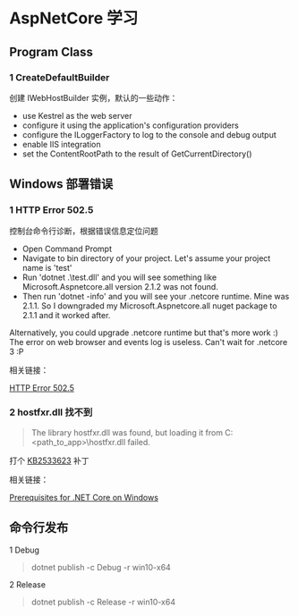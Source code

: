 # AspNetCore 学习

## Program Class

### 1 CreateDefaultBuilder

创建 IWebHostBuilder 实例，默认的一些动作：

- use Kestrel as the web server
- configure it using the application's configuration providers
- configure the ILoggerFactory to log to the console and debug output
- enable IIS integration
- set the ContentRootPath to the result of GetCurrentDirectory()

## Windows 部署错误

### 1 HTTP Error 502.5

控制台命令行诊断，根据错误信息定位问题

- Open Command Prompt
- Navigate to bin directory of your project. Let's assume your project name is 'test'
- Run 'dotnet .\test.dll' and you will see something like Microsoft.Aspnetcore.all version 2.1.2 was not found.
- Then run 'dotnet -info' and you will see your .netcore runtime. Mine was 2.1.1.
So I downgraded my Microsoft.Aspnetcore.all nuget package to 2.1.1 and it worked after.

Alternatively, you could upgrade .netcore runtime but that's more work :)
The error on web browser and events log is useless. Can't wait for .netcore 3 :P

相关链接：

[HTTP Error 502.5](https://github.com/aspnet/IISIntegration/issues/945)

### 2 hostfxr.dll 找不到

>The library hostfxr.dll was found, but loading it from C:\<path_to_app>\hostfxr.dll failed.

打个 [KB2533623](https://support.microsoft.com/zh-cn/help/2533623/microsoft-security-advisory-insecure-library-loading-could-allow-remot) 补丁

相关链接：

[Prerequisites for .NET Core on Windows](https://docs.microsoft.com/en-us/dotnet/core/windows-prerequisites?tabs=netcore2x)

## 命令行发布

1 Debug
>dotnet publish -c Debug -r win10-x64

2 Release
>dotnet publish -c Release -r win10-x64
